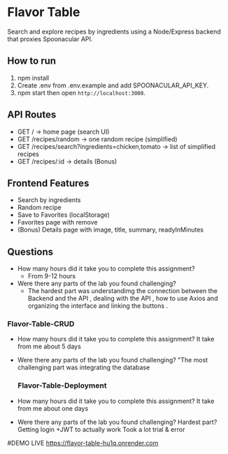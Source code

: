 
# Flavor Table

Search and explore recipes by ingredients using a Node/Express backend that proxies Spoonacular API.

## How to run

1. npm install
2. Create .env from .env.example and add SPOONACULAR_API_KEY.
3. npm start then open `http://localhost:3000`.

## API Routes

- GET / → home page (search UI)
- GET /recipes/random → one random recipe (simplified)
- GET /recipes/search?ingredients=chicken,tomato → list of simplified recipes
- GET /recipes/:id → details (Bonus)

## Frontend Features

- Search by ingredients
- Random recipe
- Save to Favorites (localStorage)
- Favorites page with remove
- (Bonus) Details page with image, title, summary, readyInMinutes

## Questions

- How many hours did it take you to complete this assignment?
  - From 9-12 hours
- Were there any parts of the lab you found challenging?
  - The hardest part was understandimg the connection between the Backend and the API ,
  dealing with the API ,
  how to use Axios and organizing the interface and linking the buttons .

### Flavor-Table-CRUD

- How many hours did it take you to complete this assignment? It take from me about 5 days
- Were there any parts of the lab you found challenging? "The most challenging part was integrating the database
  
  ### Flavor-Table-Deployment

- How many hours did it take you to complete this assignment? It take from me about one days
- Were there any parts of the lab you found challenging? Hardest part?
Getting login +JWT to actually work Took a lot trial & error

 #DEMO LIVE 
 https://flavor-table-hu1q.onrender.com
  
